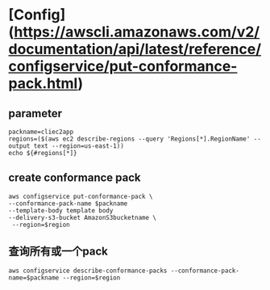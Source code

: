 # [Config] (https://awscli.amazonaws.com/v2/documentation/api/latest/reference/configservice/put-conformance-pack.html)

## parameter
```
packname=cliec2app
regions=($(aws ec2 describe-regions --query 'Regions[*].RegionName' --output text --region=us-east-1))
echo ${#regions[*]}
```

## create conformance pack
```
aws configservice put-conformance-pack \
--conformance-pack-name $packname
--template-body template body
--delivery-s3-bucket AmazonS3bucketname \
 --region=$region
```
## 查询所有或一个pack
```
aws configservice describe-conformance-packs --conformance-pack-name=$packname --region=$region
```

